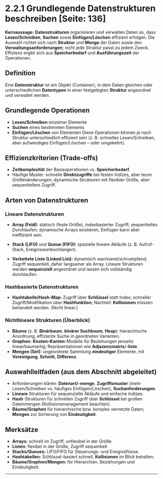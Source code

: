 # 2.2.1 Grundlegende Datenstrukturen beschreiben [Seite: 136] 

**Kernaussage:** **Datenstrukturen** organisieren und verwalten Daten so, dass **Lesen/Schreiben**, **Suchen** sowie **Einfügen/Löschen** effizient erfolgen. Die Auswahl richtet sich nach **Struktur** und **Menge** der Daten sowie den **Verwaltungsanforderungen**; nicht jede Struktur passt zu jedem Zweck. Effizienz ergibt sich aus **Speicherbedarf** und **Ausführungszeit** der Operationen. 

## Definition

Eine **Datenstruktur** ist ein Objekt (Container), in dem Daten gleichen oder unterschiedlichen **Datentypen** in einer festgelegten **Struktur** angeordnet und verwaltet werden. 

## Grundlegende Operationen

* **Lesen/Schreiben** einzelner Elemente
* **Suchen** eines bestimmten Elements
* **Einfügen/Löschen** von Elementen
  Diese Operationen können je nach Struktur unterschiedlich effizient sein (z. B. schnelles Lesen/Schreiben, aber aufwendiges Einfügen/Löschen – oder umgekehrt). 

## Effizienzkriterien (Trade-offs)

* **Zeitkomplexität** der Basisoperationen vs. **Speicherbedarf**.
* Häufige Muster: schnelle **Direktzugriffe** bei festen Indizes, aber teure Größenänderungen; dynamische Strukturen mit flexibler Größe, aber sequentiellem Zugriff. 

## Arten von Datenstrukturen

### Lineare Datenstrukturen

* **Array (Feld):** statisch (feste Größe), indexbasierter Zugriff; sequentielles Durchlaufen; dynamische Arrays existieren, Einfügen kann aber ineffizient sein.

* **Stack (LIFO)** und **Queue (FIFO):** spezielle lineare Abläufe (z. B. Aufruf-Stack, Ereigniswarteschlangen).
* **Verkettete Liste (Linked List):** dynamisch wachsend/schrumpfend; Zugriff sequentiell, daher langsamer als Array.
  Lineare Strukturen werden **sequenziell** angeordnet und lassen sich vollständig durchlaufen. 

### Hashbasierte Datenstrukturen

* **Hashtabelle/Hash-Map:** Zugriff über **Schlüssel** statt Index; schneller Zugriff/Modifikation über **Hashfunktion**; Nachteil: **Kollisionen** müssen behandelt werden. (Nicht linear.) 

### Nichtlineare Strukturen (Überblick)

* **Bäume** (z. B. **Binärbaum**, **binärer Suchbaum**, **Heap**): hierarchische Anordnung, effiziente Suche in geordneten Varianten.
* **Graphen:** **Knoten–Kanten**-Modelle für Beziehungen jenseits linear/baumartig; Repräsentationen wie **Adjazenzmatrix**/**-liste**.
* **Mengen (Set):** ungeordnete Sammlung **eindeutiger** Elemente, mit **Vereinigung**, **Schnitt**, **Differenz**.

## Auswahlleitfaden (aus dem Abschnitt abgeleitet)

* Anforderungen klären: **Datenart/-menge**, **Zugriffsmuster** (mehr Lesen/Schreiben vs. häufiges Einfügen/Löschen), **Suchanforderungen**.
* **Lineare** Strukturen für sequenzielle Abläufe und einfache Indizes.
* **Hash**-Strukturen für schnellen Zugriff über **Schlüssel** bei großen Datenmengen (Kollisionsmanagement beachten).
* **Bäume/Graphen** für hierarchische bzw. komplex vernetzte Daten; **Mengen** zur Sicherung von **Eindeutigkeit**. 

## Merksätze

* **Arrays:** schnell im Zugriff, unflexibel in der Größe.
* **Listen:** flexibel in der Größe, Zugriff sequentiell.
* **Stacks/Queues:** LIFO/FIFO für Steuerungs- und Ereignisflüsse.
* **Hashtabellen:** Schlüssel-basiert schnell, **Kollisionen** im Blick behalten.
* **Bäume/Graphen/Mengen:** für Hierarchien, Beziehungen und Eindeutigkeit.

---
